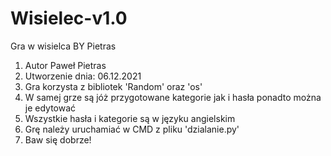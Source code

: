 # Wisielec-v1.0
Gra w wisielca BY Pietras

1. Autor Paweł Pietras
2. Utworzenie dnia: 06.12.2021
3. Gra korzysta z bibliotek 'Random' oraz 'os'
4. W samej grze są jóż przygotowane kategorie jak i hasła ponadto można je edytować
5. Wszystkie hasła i kategorie są w języku angielskim
6. Grę należy uruchamiać w CMD z pliku 'dzialanie.py'
7. Baw się dobrze!
